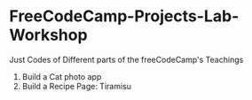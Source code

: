 # FreeCodeCamp-Projects-Lab-Workshop
Just Codes of Different parts of the freeCodeCamp's Teachings
1) Build a Cat photo app
2) Build a Recipe Page: Tiramisu
